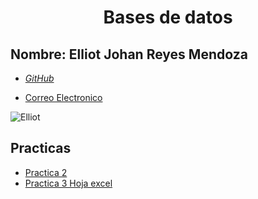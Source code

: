 <h1><center> Bases de datos</center>

<h2> Nombre: Elliot Johan Reyes Mendoza</h2>

- [_GitHub_](https://github.com/atraxxdev)

- [Correo Electronico](gametraxworks@gmail.com)



![Elliot](https://static-cdn.jtvnw.net/jtv_user_pictures/fa148e5a-87b6-4eeb-a224-ea5495d5bb65-profile_image-300x300.png)

<h2> Practicas </h2>

- [Practica 2](/Base_de_datos.md)
- [Practica 3 Hoja excel](https://docs.google.com/spreadsheets/d/1dmmWpL0NJMgGo6WfU0001wCs7QnD9WK1OViWd9LwEGA/edit?usp=sharing)
